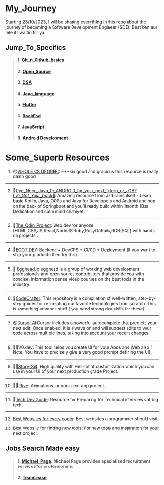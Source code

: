 # My_Journey
Starting 23/10/2023, I will be sharing everything in this repo about the journey of becoming a Software Development Engineer (SDE). Best bnn aur lele its waitin for ya.

## Jump_To_Specifics

 > #### 1. [Git_n_Github_basics](https://github.com/Abhishekraina7/My_Journey/tree/main/01.Github_basics)
 > #### 2. [Open_Source](https://github.com/Abhishekraina7/My_Journey/tree/main/04.%20Open_Source)
 > #### 3. [DSA](https://github.com/Abhishekraina7/My_Journey/tree/main/03.%20Data%20Structures%20and%20Algorithms)
 > #### 4. [Java_language](https://github.com/Abhishekraina7/My_Journey/tree/main/02.%20Java_basics)
 > #### 5. [Flutter](https://github.com/Abhishekraina7/My_Journey/tree/main/05.%20Flutter)
 > #### 6. [BackEnd](https://github.com/Abhishekraina7/My_Journey/tree/main/06.BackEnd_Game)
 > #### 7. [JavaScript](https://github.com/Abhishekraina7/My_Journey/tree/main/06.BackEnd_Game/JavaScript_lang)
 > #### 8. [Android Development](https://github.com/Abhishekraina7/My_Journey/tree/main/Android%20Development)


# Some_Superb Resources

 1. 😯[WHOLE CS DEGREE:](https://github.com/ossu/computer-science?utm_campaign=website&utm_medium=email&utm_source=sendgrid.com): F**kin good and gracious this resource is really damn good.
 ---
 2. 💪[Oye_Need_Java_0r_ANDROID_for_your_next_Intern_or_JOB?_I've_Got_Your_back_🤝](https://academy.jetbrains.com/?tag=Java&_gl=1*18lsmr*_gcl_au*MTAzMTEzMzEyMy4xNzI1MDAzNTQy*_ga*NDQ2MDg1ODEwLjE3MjUwMDM1Mzc.*_ga_9J976DJZ68*MTcyNjIwNzA1Mi4yLjEuMTcyNjIwNzEwOS4zLjAuMA..): Amazing resource from Jetbrains itself - Learn basic Kotlin, Java, OOPs and Java for Developers and Android and hop on the back of Springboot and you'll ready build within 1month (Bss Dedication and calm mind chahiye).
 ---
 3. 🍃[The_Odin_Project](https://www.theodinproject.com/): Web dev for anyone (HTML,CSS,JS,React,NodeJS,Ruby,RubyOnRails,RDB(SQL) with hands on projects).
 ---
 4. 💪[BOOT.DEV](https://www.boot.dev/tracks/backend): Backend + DevOPS + CI/CD + Deployment (If you want to ship your products then try this).
 ---
 5. 💪 [Egghead.io](https://egghead.io/):egghead is a group of working web development professionals and open source contributors that provide you with concise, information dense video courses on the best tools in the industry.
 ---
 6. 💪[CodeCrafter](https://app.codecrafters.io/catalog): This repository is a compilation of well-written, step-by-step guides for re-creating our favorite technologies from scratch. This is something advance stuff ( you need strong dev skills for these).
 ---
 7. 😯[Cursor.AI](https://www.cursor.com/features):Cursor includes a powerful autocomplete that predicts your next edit. Once enabled, it is always on and will suggest edits to your code across multiple lines, taking into account your recent changes.
 ---
 8. 🙎‍♂️[V0.dev](https://v0.dev/chat): This tool helps you create UI for your Apps and Web also ( Note: You have to precisely give a very good prompt defining the UI).
 ---
 9. 🧙‍♂️[Story-Set](https://storyset.com/search): High quality with Hell-lot of customization which you can use in your UI of your next production grade Project.
 ---
 10. 🧙‍♂️ [Rive](https://rive.app/): Animations for your next app project.
 ---
 11. 👔[Tech Dev Guide](https://techdevguide.withgoogle.com/paths/interview/?no-filter=true): Resource for Preparing for Technical interviews at big tech.
 ---
 12.  [Best Websites for every coder](https://github.com/sdmg15/Best-websites-a-programmer-should-visit?tab=readme-ov-file): Best websites a programmer should visit.

 13.  [Best Website for finding new tools](https://www.producthunt.com/): For new tools and inspiration for your next project.
 

## Jobs Search Made easy 

> #### 1. [Michael_Page](https://www.michaelpage.co.in/about-us): Michael Page provides specialised recruitment services for professionals.
> #### 2. [TeamLease](https://www.teamlease.com/)

